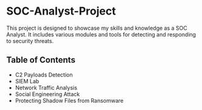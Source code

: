 # SOC-Analyst-Project
This project is designed to showcase my skills and knowledge as a SOC Analyst. It includes various modules and tools for detecting and responding to security threats.

## Table of Contents
* C2 Payloads Detection
* SIEM Lab
* Network Traffic Analysis
* Social Engineering Attack
* Protecting Shadow Files from Ransomware
  
  

